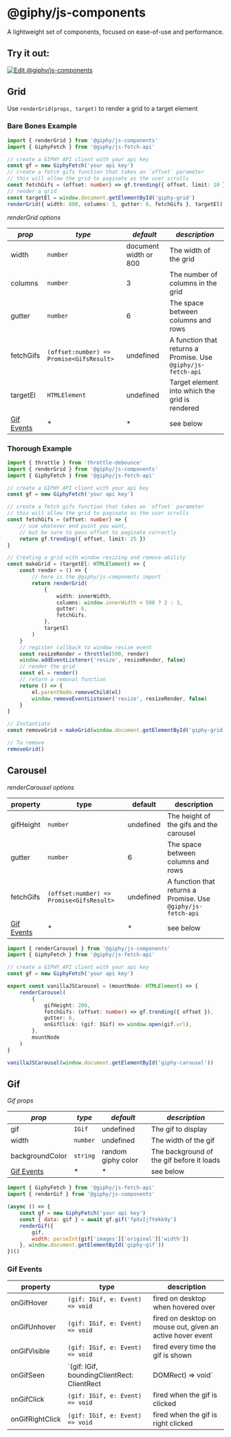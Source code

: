 # @giphy/js-components

A lightweight set of components, focused on ease-of-use and performance.

## Try it out:

[![Edit @giphy/js-components](https://codesandbox.io/static/img/play-codesandbox.svg)](https://codesandbox.io/s/1wq52x1w44?fontsize=14)

## Grid

Use `renderGrid(props, target)` to render a grid to a target element

### Bare Bones Example

```typescript
import { renderGrid } from '@giphy/js-components'
import { GiphyFetch } from '@giphy/js-fetch-api'

// create a GIPHY API client with your api key
const gf = new GiphyFetch('your api key')
// create a fetch gifs function that takes an `offset` parameter
// this will allow the grid to paginate as the user scrolls
const fetchGifs = (offset: number) => gf.trending({ offset, limit: 10 })
// render a grid
const targetEl = window.document.getElementById('giphy-grid')
renderGrid({ width: 800, columns: 3, gutter: 6, fetchGifs }, targetEl)
```

<!-- The grid uses [bricks.js]() to render a grid with fixed width items. -->

_renderGrid options_

| _prop_                    | _type_                                   | _default_             | _description_                                                            |
| ------------------------- | ---------------------------------------- | --------------------- | ------------------------------------------------------------------------ |
| width                     | `number`                                 | document width or 800 | The width of the grid                                                    |
| columns                   | `number`                                 | 3                     | The number of columns in the grid                                        |
| gutter                    | `number`                                 | 6                     | The space between columns and rows                                       |
| fetchGifs                 | `(offset:number) => Promise<GifsResult>` | undefined             | A function that returns a Promise<GifsResult>. Use `@giphy/js-fetch-api` |
| targetEl                  |  `HTMLElement`                           | undefined             | Target element into which the grid is rendered                           |
| [Gif Events](#gif-events) | \*                                       | \*                    | see below                                                                |

### Thorough Example

```typescript
import { throttle } from 'throttle-debounce'
import { renderGrid } from '@giphy/js-components'
import { GiphyFetch } from '@giphy/js-fetch-api'

// create a GIPHY API client with your api key
const gf = new GiphyFetch('your api key')

// create a fetch gifs function that takes an `offset` parameter
// this will allow the grid to paginate as the user scrolls
const fetchGifs = (offset: number) => {
    // use whatever end point you want,
    // but be sure to pass offset to paginate correctly
    return gf.trending({ offset, limit: 25 })
}

// Creating a grid with window resizing and remove-ability
const makeGrid = (targetEl: HTMLElement) => {
    const render = () => {
        // here is the @giphy/js-components import
        return renderGrid(
            {
                width: innerWidth,
                columns: window.innerWidth < 500 ? 2 : 3,
                gutter: 6,
                fetchGifs,
            },
            targetEl
        )
    }
    // register callback to window resize event
    const resizeRender = throttle(500, render)
    window.addEventListener('resize', resizeRender, false)
    // render the grid
    const el = render()
    // return a removal function
    return () => {
        el.parentNode.removeChild(el)
        window.removeEventListener('resize', resizeRender, false)
    }
}

// Instantiate
const removeGrid = makeGrid(window.document.getElementById('giphy-grid'))

// To remove
removeGrid()
```

## Carousel

_renderCarousel options_

| property                  | type                                     | default   | description                                                              |
| ------------------------- | ---------------------------------------- | --------- | ------------------------------------------------------------------------ |
| gifHeight                 | `number`                                 | undefined | The height of the gifs and the carousel                                  |
| gutter                    | `number`                                 | 6         | The space between columns and rows                                       |
| fetchGifs                 | `(offset:number) => Promise<GifsResult>` | undefined | A function that returns a Promise<GifsResult>. Use `@giphy/js-fetch-api` |
| [Gif Events](#gif-events) | \*                                       | \*        | see below                                                                |

```typescript
import { renderCarousel } from '@giphy/js-components'
import { GiphyFetch } from '@giphy/js-fetch-api'

// create a GIPHY API client with your api key
const gf = new GiphyFetch('your api key')

export const vanillaJSCarousel = (mountNode: HTMLElement) => {
    renderCarousel(
        {
            gifHeight: 200,
            fetchGifs: (offset: number) => gf.trending({ offset }),
            gutter: 6,
            onGifClick: (gif: IGif) => window.open(gif.url),
        },
        mountNode
    )
}

vanillaJSCarousel(window.document.getElementById('giphy-carousel'))
```

## Gif

_Gif props_

| _prop_                    | _type_   | _default_          | _description_                             |
| ------------------------- | -------- | ------------------ | ----------------------------------------- |
| gif                       | `IGif`   | undefined          | The gif to display                        |
| width                     | `number` | undefined          | The width of the gif                      |
| backgroundColor           | `string` | random giphy color | The background of the gif before it loads |
| [Gif Events](#gif-events) | \*       | \*                 | see below                                 |


```javascript
import { GiphyFetch } from '@giphy/js-fetch-api'
import { renderGif } from '@giphy/js-components'

(async () => {
    const gf = new GiphyFetch('your api key')
    const { data: gif } = await gf.gif('fpXxIjftmkk9y')
    renderGif({
        gif,
        width: parseInt(gif['images']['original']['width'])
    }, window.document.getElementById('giphy-gif'))
})()
```

### Gif Events

| property        | type                                                                 | description                                                     |
| --------------- | -------------------------------------------------------------------- | --------------------------------------------------------------- |
| onGifHover      | `(gif: IGif, e: Event) => void`                                      | fired on desktop when hovered over                              |
| onGifUnhover    | `(gif: IGif, e: Event) => void`                                      | fired on desktop on mouse out, given an active hover event      |
| onGifVisible    | `(gif: IGif, e: Event) => void`                                      | fired every time the gif is shown                               |
| onGifSeen       | `(gif: IGif, boundingClientRect: ClientRect | DOMRect) => void`      | fired once after the gif loads and when it's completely in view |
| onGifClick      | `(gif: IGif, e: Event) => void`                                      | fired when the gif is clicked                                   |
| onGifRightClick | `(gif: IGif, e: Event) => void`                                      | fired when the gif is right clicked                             |
